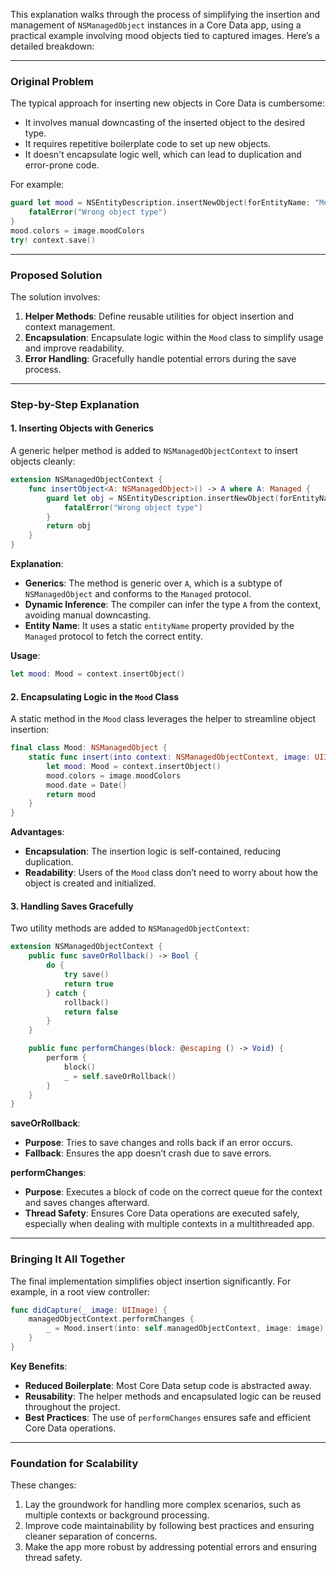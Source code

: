 This explanation walks through the process of simplifying the insertion and management of `NSManagedObject` instances in a Core Data app, using a practical example involving mood objects tied to captured images. Here’s a detailed breakdown:

---

### **Original Problem**
The typical approach for inserting new objects in Core Data is cumbersome:
- It involves manual downcasting of the inserted object to the desired type.
- It requires repetitive boilerplate code to set up new objects.
- It doesn't encapsulate logic well, which can lead to duplication and error-prone code.

For example:
```swift
guard let mood = NSEntityDescription.insertNewObject(forEntityName: "Mood", into: context) as? Mood else {
    fatalError("Wrong object type")
}
mood.colors = image.moodColors
try! context.save()
```

---

### **Proposed Solution**

The solution involves:
1. **Helper Methods**: Define reusable utilities for object insertion and context management.
2. **Encapsulation**: Encapsulate logic within the `Mood` class to simplify usage and improve readability.
3. **Error Handling**: Gracefully handle potential errors during the save process.

---

### **Step-by-Step Explanation**

#### **1. Inserting Objects with Generics**
A generic helper method is added to `NSManagedObjectContext` to insert objects cleanly:
```swift
extension NSManagedObjectContext {
    func insertObject<A: NSManagedObject>() -> A where A: Managed {
        guard let obj = NSEntityDescription.insertNewObject(forEntityName: A.entityName, into: self) as? A else {
            fatalError("Wrong object type")
        }
        return obj
    }
}
```

**Explanation**:
- **Generics**: The method is generic over `A`, which is a subtype of `NSManagedObject` and conforms to the `Managed` protocol.
- **Dynamic Inference**: The compiler can infer the type `A` from the context, avoiding manual downcasting.
- **Entity Name**: It uses a static `entityName` property provided by the `Managed` protocol to fetch the correct entity.

**Usage**:
```swift
let mood: Mood = context.insertObject()
```

#### **2. Encapsulating Logic in the `Mood` Class**
A static method in the `Mood` class leverages the helper to streamline object insertion:
```swift
final class Mood: NSManagedObject {
    static func insert(into context: NSManagedObjectContext, image: UIImage) -> Mood {
        let mood: Mood = context.insertObject()
        mood.colors = image.moodColors
        mood.date = Date()
        return mood
    }
}
```

**Advantages**:
- **Encapsulation**: The insertion logic is self-contained, reducing duplication.
- **Readability**: Users of the `Mood` class don’t need to worry about how the object is created and initialized.

#### **3. Handling Saves Gracefully**
Two utility methods are added to `NSManagedObjectContext`:
```swift
extension NSManagedObjectContext {
    public func saveOrRollback() -> Bool {
        do {
            try save()
            return true
        } catch {
            rollback()
            return false
        }
    }

    public func performChanges(block: @escaping () -> Void) {
        perform {
            block()
            _ = self.saveOrRollback()
        }
    }
}
```

**saveOrRollback**:
- **Purpose**: Tries to save changes and rolls back if an error occurs.
- **Fallback**: Ensures the app doesn’t crash due to save errors.

**performChanges**:
- **Purpose**: Executes a block of code on the correct queue for the context and saves changes afterward.
- **Thread Safety**: Ensures Core Data operations are executed safely, especially when dealing with multiple contexts in a multithreaded app.

---

### **Bringing It All Together**

The final implementation simplifies object insertion significantly. For example, in a root view controller:
```swift
func didCapture(_ image: UIImage) {
    managedObjectContext.performChanges {
        _ = Mood.insert(into: self.managedObjectContext, image: image)
    }
}
```

**Key Benefits**:
- **Reduced Boilerplate**: Most Core Data setup code is abstracted away.
- **Reusability**: The helper methods and encapsulated logic can be reused throughout the project.
- **Best Practices**: The use of `performChanges` ensures safe and efficient Core Data operations.

---

### **Foundation for Scalability**
These changes:
1. Lay the groundwork for handling more complex scenarios, such as multiple contexts or background processing.
2. Improve code maintainability by following best practices and ensuring cleaner separation of concerns.
3. Make the app more robust by addressing potential errors and ensuring thread safety.
